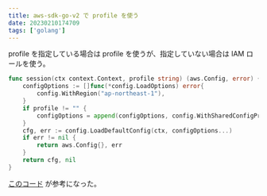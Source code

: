```yaml
---
title: aws-sdk-go-v2 で profile を使う
date: 20230210174709
tags: ['golang']
---
```


profile を指定している場合は profile を使うが、指定していない場合は IAM ロールを使う。

```go
func session(ctx context.Context, profile string) (aws.Config, error) {
	configOptions := []func(*config.LoadOptions) error{
		config.WithRegion("ap-northeast-1"),
	}
	if profile != "" {
		configOptions = append(configOptions, config.WithSharedConfigProfile(aws.ToString(&profile)))
	}
	cfg, err := config.LoadDefaultConfig(ctx, configOptions...)
	if err != nil {
		return aws.Config{}, err
	}
	return cfg, nil
}
```

[このコード](https://github.com/turbot/steampipe-plugin-aws/blob/main/aws/service.go#L1437-L1460) が参考になった。
